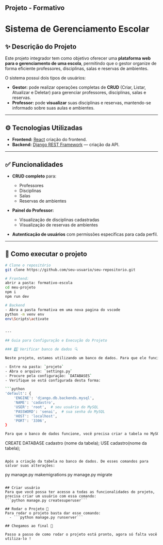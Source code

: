 ## Projeto - Formativo

# Sistema de Gerenciamento Escolar

## ✨ Descrição do Projeto

Este projeto integrador tem como objetivo oferecer uma **plataforma web para o gerenciamento de uma escola**, permitindo que o gestor organize de forma eficiente professores, disciplinas, salas e reservas de ambientes.

O sistema possui dois tipos de usuários:
- **Gestor:** pode realizar operações completas de **CRUD** (Criar, Listar, Atualizar e Deletar) para gerenciar professores, disciplinas, salas e reservas.
- **Professor:** pode **visualizar** suas disciplinas e reservas, mantendo-se informado sobre suas aulas e ambientes.

---

## ⚙️ Tecnologias Utilizadas

- **Frontend:** [React](https://react.dev/) criação do frontend.
- **Backend:** [Django REST Framework](https://www.django-rest-framework.org/) — criação da API.

---

## ✅ Funcionalidades

- **CRUD completo** para:
  - Professores
  - Disciplinas
  - Salas
  - Reservas de ambientes

- **Painel do Professor:**
  - Visualização de disciplinas cadastradas
  - Visualização de reservas de ambientes

- **Autenticação de usuários** com permissões específicas para cada perfil.

---


## 🚀 Como executar o projeto

```bash
# Clone o repositório
git clone https://github.com/seu-usuario/seu-repositorio.git

# Frontend:
abrir a pasta: formativo-escola
cd meu-projeto
npm i
npm run dev

# Backend
- Abra a pasta formativa em uma nova pagina do vscode
python -m venv env
env\Scripts\activate


---

## Guia para Configuração e Execução do Projeto

### 5️⃣ Verificar banco de dados 🔍

Neste projeto, estamos utilizando um banco de dados. Para que ele funcione sem nenhum erro, siga estes passos:

- Entre na pasta: `projeto`
- Abra o arquivo: `settings.py`
- Procure pela configuração: `DATABASES`
- Verifique se está configurada desta forma:

```python
'default': {
    'ENGINE': 'django.db.backends.mysql',
    'NAME': 'cadastro',
    'USER': 'root',  # seu usuário do MySQL
    'PASSWORD': 'senai',  # sua senha do MySQL
    'HOST': 'localhost',
    'PORT': '3306',
}

Para que o banco de dados funcione, você precisa criar a tabela no MySQL Workbench, usando o comando

```
  CREATE DATABASE cadastro (nome da tabela);
  USE cadastro(nome da tabela);
```

Após a criação da tabela no banco de dados. De esses comandos para salvar suas alterações:
```
  py manage.py makemigrations
  py manage.py migrate 
```

## Criar usuário
Para que você possa ter acesso a todas as funcionalidades do projeto, precisa criar um usuário com essa comando:
```python manage.py createsuperuser```

## Rodar o Projeto 🚀
Para rodar o projeto basta dar esse comando:
  - ```python manage.py runserver```

## Chegamos ao final 🎉

Passo a passo de como rodar o projeto está pronto, agora só falta você utiliza-lo !
